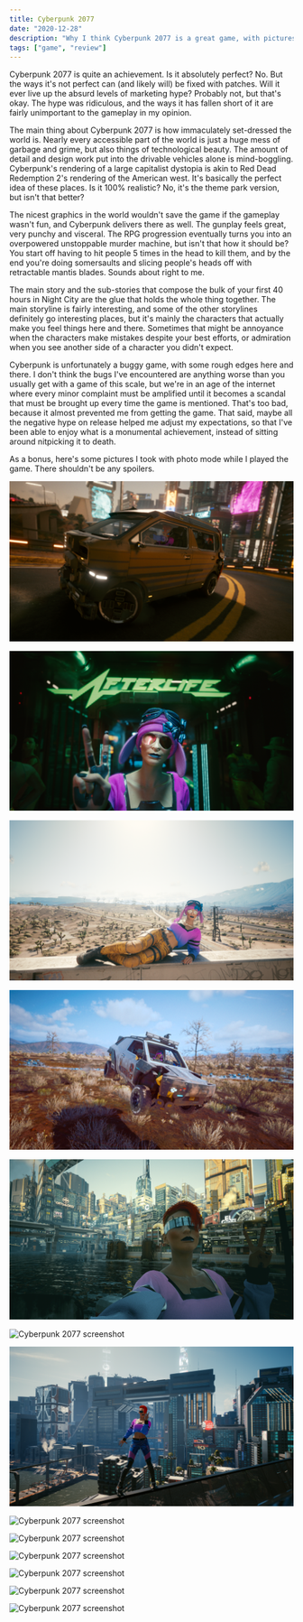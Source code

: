 ```yaml
---
title: Cyberpunk 2077
date: "2020-12-28"
description: "Why I think Cyberpunk 2077 is a great game, with pictures."
tags: ["game", "review"]
---
```


Cyberpunk 2077 is quite an achievement. Is it absolutely perfect? No. But the ways it's not perfect can (and likely will) be fixed with patches. Will it ever live up the absurd levels of marketing hype? Probably not, but that's okay. The hype was ridiculous, and the ways it has fallen short of it are fairly unimportant to the gameplay in my opinion.

The main thing about Cyberpunk 2077 is how immaculately set-dressed the world is. Nearly every accessible part of the world is just a huge mess of garbage and grime, but also things of technological beauty. The amount of detail and design work put into the drivable vehicles alone is mind-boggling. Cyberpunk's rendering of a large capitalist dystopia is akin to Red Dead Redemption 2's rendering of the American west. It's basically the perfect idea of these places. Is it 100% realistic? No, it's the theme park version, but isn't that better?

The nicest graphics in the world wouldn't save the game if the gameplay wasn't fun, and Cyberpunk delivers there as well. The gunplay feels great, very punchy and visceral. The RPG progression eventually turns you into an overpowered unstoppable murder machine, but isn't that how it should be? You start off having to hit people 5 times in the head to kill them, and by the end you're doing somersaults and slicing people's heads off with retractable mantis blades. Sounds about right to me.

The main story and the sub-stories that compose the bulk of your first 40 hours in Night City are the glue that holds the whole thing together. The main storyline is fairly interesting, and some of the other storylines definitely go interesting places, but it's mainly the characters that actually make you feel things here and there. Sometimes that might be annoyance when the characters make mistakes despite your best efforts, or admiration when you see another side of a character you didn't expect.

Cyberpunk is unfortunately a buggy game, with some rough edges here and there. I don't think the bugs I've encountered are anything worse than you usually get with a game of this scale, but we're in an age of the internet where every minor complaint must be amplified until it becomes a scandal that must be brought up every time the game is mentioned. That's too bad, because it almost prevented me from getting the game. That said, maybe all the negative hype on release helped me adjust my expectations, so that I've been able to enjoy what is a monumental achievement, instead of sitting around nitpicking it to death.

As a bonus, here's some pictures I took with photo mode while I played the game. There shouldn't be any spoilers.

![Cyberpunk 2077 screenshot](photomode_17122020_201421.png "Cyberpunk 2077 screenshot")

![Cyberpunk 2077 screenshot](photomode_17122020_210853.png "Cyberpunk 2077 screenshot")

![Cyberpunk 2077 screenshot](photomode_17122020_214214.png "Cyberpunk 2077 screenshot")

![Cyberpunk 2077 screenshot](photomode_17122020_215042.png "Cyberpunk 2077 screenshot")

![Cyberpunk 2077 screenshot](photomode_19122020_221130.png "Cyberpunk 2077 screenshot")

![Cyberpunk 2077 screenshot](photomode_20122020_121815.png "Cyberpunk 2077 screenshot")

![Cyberpunk 2077 screenshot](photomode_21122020_001313.png "Cyberpunk 2077 screenshot")

![Cyberpunk 2077 screenshot](photomode_25122020_233737.png "Cyberpunk 2077 screenshot")

![Cyberpunk 2077 screenshot](photomode_26122020_164823.png "Cyberpunk 2077 screenshot")

![Cyberpunk 2077 screenshot](photomode_26122020_182211.png "Cyberpunk 2077 screenshot")

![Cyberpunk 2077 screenshot](photomode_26122020_184332.png "Cyberpunk 2077 screenshot")

![Cyberpunk 2077 screenshot](photomode_26122020_202302.png "Cyberpunk 2077 screenshot")

![Cyberpunk 2077 screenshot](photomode_26122020_212247.png "Cyberpunk 2077 screenshot")